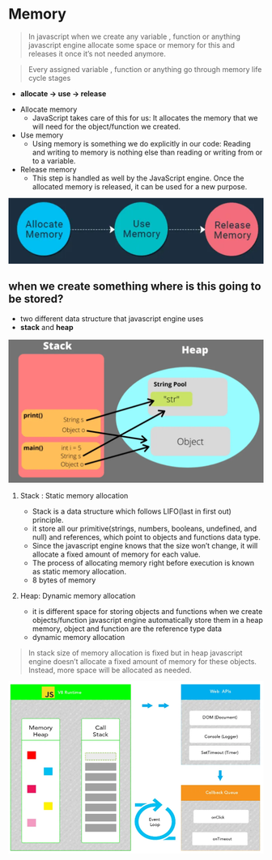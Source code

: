 # Memory
> In javascript when we create any variable , function or anything javascript engine allocate some space or memory for this and releases it once it’s not needed anymore.

> Every assigned variable , function or anything go through memory life cycle stages 
- **allocate -> use -> release**

* Allocate memory
    - JavaScript takes care of this for us: It allocates the memory that we will need for the object/function we created.
* Use memory
    - Using memory is something we do explicitly in our code: Reading and writing to memory is nothing else than reading or writing from or to a variable.
* Release memory
    - This step is handled as well by the JavaScript engine. Once the allocated memory is released, it can be used for a new purpose.

![Alt text](/assets/memory_lifecycle.png)

## when we create something where is this going to be stored?

- two different data structure that javascript engine uses
- **stack** and **heap**

![Alt text](/assets/memory_stack-heap.png)

1. Stack : Static memory allocation
   - Stack is a data structure which follows LIFO(last in first out) principle.
   - it store all our primitive(strings, numbers, booleans, undefined, and null) and references, which point to objects and functions data type.
   - Since the javascript engine knows that the size won’t change, it will allocate a fixed amount of memory for each value.
   - The process of allocating memory right before execution is known as static memory allocation.
   - 8 bytes of memory

2. Heap: Dynamic memory allocation
   -  it is different space for storing objects and functions when we create objects/function javascript engine automatically store them in a heap memory, object and function are the reference type data
   -  dynamic memory allocation

> In stack size of memory allocation is fixed but in heap javascript engine doesn’t allocate a fixed amount of memory for these objects. Instead, more space will be allocated as needed.


![Alt text](/assets/memory-eventloop.png)
